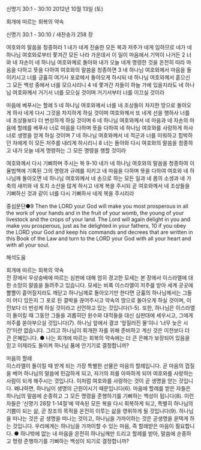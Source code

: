 신명기 30:1 - 30:10 
2012년 10월 13일 (토)

회개에 따르는 회복의 약속



신명기 30:1 - 30:10 / 새찬송가 258 장


여호와의 말씀을 청종하라
1 내가 네게 진술한 모든 복과 저주가 네게 임하므로 네가 네 하나님 여호와로부터 쫓겨간 모든 나라 가운데서 이 일이 마음에서 기억이 나거든 2 너와 네 자손이 네 하나님 여호와께로 돌아와 내가 오늘 네게 명령한 것을 온전히 따라 마음을 다하고 뜻을 다하여 여호와의 말씀을 청종하면 3 네 하나님 여호와께서 마음을 돌이키시고 너를 긍휼히 여기사 포로에서 돌아오게 하시되 네 하나님 여호와께서 흩으신 그 모든 백성 중에서 너를 모으시리니 4 네 쫓겨간 자들이 하늘 가에 있을지라도 네 하나님 여호와께서 거기서 너를 모으실 것이며 거기서부터 너를 이끄실 것이라

마음에 베푸시는 할례
5 네 하나님 여호와께서 너를 네 조상들이 차지한 땅으로 돌아오게 하사 네게 다시 그것을 차지하게 하실 것이며 여호와께서 또 네게 선을 행하사 너를 네 조상들보다 더 번성하게 하실 것이며 6 네 하나님 여호와께서 네 마음과 네 자손의 마음에 할례를 베푸사 너로 마음을 다하며 뜻을 다하여 네 하나님 여호와를 사랑하게 하사 너로 생명을 얻게 하실 것이며 7 네 하나님 여호와께서 네 적군과 너를 미워하고 핍박하던 자에게 이 모든 저주를 내리게 하시리니 8 너는 돌아와 다시 여호와의 말씀을 청종하고 내가 오늘 네게 명령하는 그 모든 명령을 행할 것이라

여호와께서 다시 기뻐하며 주시는 복
9-10 네가 네 하나님 여호와의 말씀을 청종하여 이 율법책에 기록된 그의 명령과 규례를 지키고 네 마음을 다하며 뜻을 다하여 여호와 네 하나님께 돌아오면 네 하나님 여호와께서 네 손으로 하는 모든 일과 네 몸의 소생과 네 가축의 새끼와 네 토지 소산을 많게 하시고 네게 복을 주시되 곧 여호와께서 네 조상들을 기뻐하신 것과 같이 너를 다시 기뻐하사 네게 복을 주시리라

중심문단●9 Then the LORD your God will make you most prosperous in all the work of your hands and in the fruit of your womb, the young of your livestock and the crops of your land. The Lord will again delight in you and make you prosperous, just as he delighted in your fathers, 10 if you obey the LORD your God and keep his commands and decrees that are written in this Book of the Law and turn to the LORD your God with all your heart and with all your soul.

해석도움





회개에 따르는 회복의 약속  
전 장에서 우상숭배에 따르는 심판에 대해 엄히 경고한 모세는 본 장에서 이스라엘에 대한 소망의 말씀을 들려주고 있습니다. 모세는 비록 이스라엘이 저주를 받아 세계 곳곳에 뿔뿔이 흩어질지라도 깨닫고 하나님께로 돌아오기만 한다면 긍휼의 하나님께서는 그들이 어디 있든지 그 포로 된 결박을 끊어주시고 약속의 땅으로 돌아오게 하실 것이며, 이전보다 더 번성케 하실 것이라고 선언하고 있는 것입니다(1-5). 또한, 하나님은 이스라엘이 돌이킬 때 그동안 그들을 괴롭히던 원수와 대적들을 대신 심판대에 세우시고, 그에게 저주를 쏟아부으실 것입니다(7). 하나님 앞에서 결코 ‘엎질러진 물’이나 ‘너무 늦은 시간’이란 없습니다. 그리고 하나님이 회개한 자를 위해 준비하고 계신 것은 이전보다 더 큰 은혜입니다.
● 나는 회개에 따르는 회복의 약속에는 더 큰 은혜가 보장되어 있음을 믿고 이제라도 돌이켜 하나님 품에 안기기로 결정합니까?

마음의 할례  
이스라엘이 돌이킬 때 받게 되는 가장 특별한 선물은 마음의 할례입니다. 곧 마음의 껍질을 베어 하나님의 말씀에 민감하게 되고, 자기의 죄를 아파하게 되어 여호와를 사랑하는 사람이 되게 해주시는 것입니다. 이처럼 여호와를 사랑하는 것이 곧 생명을 얻는 것입니다. 왜냐하면, 하나님이 생명의 근원이시기 때문입니다(6). 마음에 할례를 받은 자들은 하나님의 말씀에 순종하고 그 모든 명령을 준행하기를 기뻐하는 백성이 됩니다(8). 이런 자들은 ‘신명기 28장 1-14절’에 약속된 모든 복을 다시 회복하게 되고, 특별히 하나님의 기쁨이 되는 삶, 곧 창조의 목적을 온전히 이루는 삶을 영위하게 될 것입니다(9). 하나님을 떠나는 것은 곧 생명을 떠나는 것이고, 하나님을 가까이하는 것은 곧생명을 윤택게 하는 것입니다. 우리에게는 하나님을 가까이할 수 있는 마음, 즉 할례받은 마음이 필요합니다.
● 하나밖에 없는 내 마음을 온전히 하나님께만 드리고 할례를 받아, 말씀에 순종하고 명령 준행하기를 기뻐하는 백성이 되기로 결정합니까?